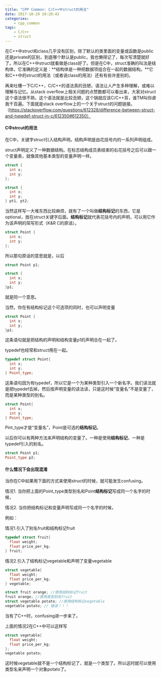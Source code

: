 ```yaml
---
title: "CPP Common: C/C++中struct的用法"
date: 2017-10-29 19:20:43
categories:
	- cpp_common
tags:
	- C/C++
	- struct
---
```


在C++中struct和class几乎没有区别，除了默认的类里面的变量或函数是public还是private的区别，到底哪个默认是public，我也懒得记了，每次写清楚就好了。所以在C++中struct就看做是class好了。但是在C中，struct准确的叫法是结构体，它准确的定义是：**结构体是一种把数据项组合在一起的数据结构。**它和C++中的struct的用法（或者说class的用法）还有有些许差别的。

再来吐槽一下C/C++，C/C++的语法真的丑陋，语法让人产生多种理解，或难以理解与记忆。从stack overflow上相关问题的点赞数都可以看出来，大家对struct这个语法很不熟，这个语法就是比较丑陋，这个锅就应该C/C++背，谁TM叫你虐我千百遍。下面就是stack overflow上的一个关于struct的问题链接。（https://stackoverflow.com/questions/612328/difference-between-struct-and-typedef-struct-in-c/612350#612350）

<!--more-->

#### C中strcut的用法

在C中，关键字struct引入结构声明。结构声明是由花括号内的一系列声明组成。

struct声明定义了一种数据结构。在标志结构成员表结束的右花括号之后可以跟一个变量表，就像其他基本类型的变量声明一样。

```Cpp
struct {
  int x;
  int y;
};

struct {
  int x;
  int y;
} pt1, pt2;
```

当然这样写一大堆东西比较麻烦，就有了一个叫做**结构标记**的东西，它是optional，放在struct关键字后面。**结构标记**就代表花括号内的声明，可以用它作为该声明的简写形式（K&R C的原话）。

```cpp
struct Point {
  int x;
  int y;
};
```

所以那句原话的意思就是，以后

```Cpp
struct Point p1;
```

```cpp
struct {
  int x;
  int y;
}p1;
```

就是同一个意思。

当然，你在有结构标记这个可选项的同时，也可以声明变量

```Cpp
struct Point {
  int x;
  int y;
}p1;
```

这条语句就是把结构的声明和结构变量p1的声明合在一起了。

typedef也经常和struct用在一起。

```Cpp
typedef struct Point{
  int x;
  int y;
} Point_type;
```

这条语句因为有typedef，所以它是一个为某种类型引入一个新名字。我们读法就是把typedef去掉，然后按声明变量的读法读，只是这时候“变量名”不是变量了，而是某种类型的别名。

```Cpp
struct Point{
  int x;
  int y;
} Point_type;
```

Pint_type才是“变量名”，Point是可选的**结构标记**。

以后你可以有两种方法来声明结构的变量了。一种是使用**结构标记**，一种是typedef引入的别名。

```Cpp
struct Point p1;
Point_type p2;
```

#### 什么情况下会出现混淆

当你在C中如果用下面的方式来使用struct的时候，就可能发生confusing。

情况1. 当你把上面的Point_type类型别名和Point**结构标记**写成同一个名字的时候，

情况2. 当你把结构标记和变量声明写成同一个名字的时候，

例如：

情况1.引入了别名fruit和结构标记fruit

```Cpp
typedef struct fruit{
  float weight;
  float price_per_kg;
} fruit;
```

情况2.引入了结构标记vegetable和声明了变量vegetable

```Cpp
struct vegetable{
  float weight;
  float price_per_kg;
} vegetable;
```

```cpp
struct fruit orange; //使用结构标记fruit
fruit orange; //使用类型别名fruit
struct vegetable potato; //使用结构标记vegetable
vegetable potato; // 错误！！！
```

当有了C++时，confusing进一步来了。

上面的情况2在C++中可以这样写

```Cpp
struct vegetable{
  float weight;
  float price_per_kg;
};
vegetable potato;
```

这时候vegetable就不是一个结构标记了，就是一个类型了。所以这时就可以使用类型名来声明一个对象potato了。

